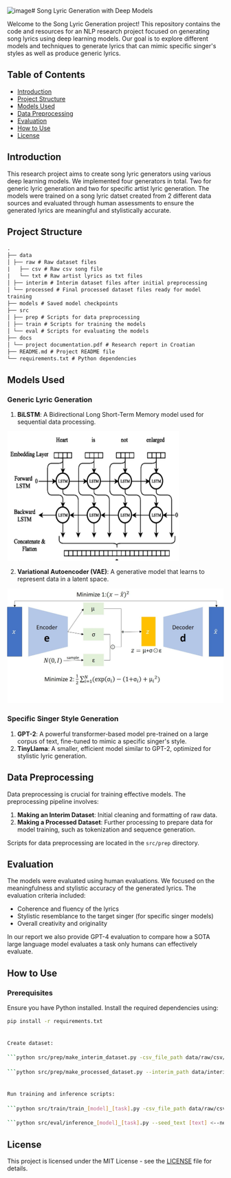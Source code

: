 ![image](https://github.com/user-attachments/assets/4f283df4-9e35-4092-a09c-91c0b4bcf64b)# Song Lyric Generation with Deep Models

Welcome to the Song Lyric Generation project! This repository contains the code and resources for an NLP research project focused on generating song lyrics using deep learning models. Our goal is to explore different models and techniques to generate lyrics that can mimic specific singer's styles as well as produce generic lyrics.

## Table of Contents
- [Introduction](#introduction)
- [Project Structure](#project-structure)
- [Models Used](#models-used)
- [Data Preprocessing](#data-preprocessing)
- [Evaluation](#evaluation)
- [How to Use](#how-to-use)
- [License](#license)

## Introduction

This research project aims to create song lyric generators using various deep learning models. We implemented four generators in total. Two for generic lyric generation and two for specific artist lyric generation.
The models were trained on a song lyric datset created from 2 different data sources and evaluated through human assessments to ensure the generated lyrics are meaningful and stylistically accurate.

## Project Structure
```
.
├── data
│ ├── raw # Raw dataset files
|   ├── csv # Raw csv song file
|   └── txt # Raw artist lyrics as txt files
│ ├── interim # Interim dataset files after initial preprocessing
│ └── processed # Final processed dataset files ready for model training
├── models # Saved model checkpoints
├── src
│ ├── prep # Scripts for data preprocessing
│ ├── train # Scripts for training the models
│ └── eval # Scripts for evaluating the models
├── docs
│ └── project documentation.pdf # Research report in Croatian
├── README.md # Project README file
└── requirements.txt # Python dependencies
```

## Models Used

### Generic Lyric Generation
1. **BiLSTM**: A Bidirectional Long Short-Term Memory model used for sequential data processing.

<img src="bilstm.png" alt="BiLSTM" width="400" height="300">

2. **Variational Autoencoder (VAE)**: A generative model that learns to represent data in a latent space.

![VAE](vae.jpg)

### Specific Singer Style Generation
1. **GPT-2**: A powerful transformer-based model pre-trained on a large corpus of text, fine-tuned to mimic a specific singer's style.
2. **TinyLlama**: A smaller, efficient model similar to GPT-2, optimized for stylistic lyric generation.

## Data Preprocessing

Data preprocessing is crucial for training effective models. The preprocessing pipeline involves:
1. **Making an Interim Dataset**: Initial cleaning and formatting of raw data.
2. **Making a Processed Dataset**: Further processing to prepare data for model training, such as tokenization and sequence generation.

Scripts for data preprocessing are located in the `src/prep` directory.

## Evaluation

The models were evaluated using human evaluations. We focused on the meaningfulness and stylistic accuracy of the generated lyrics. The evaluation criteria included:
- Coherence and fluency of the lyrics
- Stylistic resemblance to the target singer (for specific singer models)
- Overall creativity and originality

In our report we also provide GPT-4 evaluation to compare how a SOTA large language model evaluates a task only humans can effectively evaluate.

## How to Use

### Prerequisites

Ensure you have Python installed. Install the required dependencies using:

```bash
pip install -r requirements.txt


Create dataset:

```python src/prep/make_interim_dataset.py -csv_file_path data/raw/csv/lyrics-data.csv -txt_dir_path data/raw/txt```

```python src/prep/make_processed_dataset.py --interim_path data/interim/merged_data.csv```


Run training and inference scripts:

```python src/train/train_[model]_[task].py -csv_file_path data/raw/csv/lyrics-data.csv -txt_dir_path data/raw/txt```

```python src/eval/inference_[model]_[task].py --seed_text [text] <--next_words [number of words to generate]>```
```

## License

This project is licensed under the MIT License - see the [LICENSE](LICENSE) file for details.
